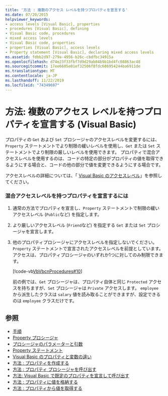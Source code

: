 ```yaml
---
title: '方法 : 複数のアクセス レベルを持つプロパティを宣言する'
ms.date: 07/20/2015
helpviewer_keywords:
- access levels [Visual Basic], properties
- procedures [Visual Basic], defining
- Visual Basic code, procedures
- mixed access levels
- Visual Basic code, properties
- properties [Visual Basic], access levels
- Property statement [Visual Basic], declaring mixed access levels
ms.assetid: fdbb2d97-279a-4956-b26c-cbdfbc34915a
ms.openlocfilehash: d74e23f33fbf7d9d29ab84b9b1bd4fc08863ac48
ms.sourcegitcommit: 17ee6605e01ef32506f8fdc686954244ba6911de
ms.translationtype: MT
ms.contentlocale: ja-JP
ms.lasthandoff: 11/22/2019
ms.locfileid: "74349697"
---
```

# <a name="how-to-declare-a-property-with-mixed-access-levels-visual-basic"></a>方法: 複数のアクセス レベルを持つプロパティを宣言する (Visual Basic)
プロパティの `Get` および `Set` プロシージャのアクセスレベルを変更するには、`Property` ステートメントでより制限の緩いレベルを使用し、`Get` または `Set` ステートメントでより制限の厳しいレベルを使用できます。 プロパティで混合アクセスレベルを使用するのは、コードの特定の部分がプロパティの値を取得できるようにする場合と、コードの他の部分で値を変更できるようにする場合です。  
  
 アクセスレベルの詳細については、「 [Visual Basic のアクセスレベル](../../../../visual-basic/programming-guide/language-features/declared-elements/access-levels.md)」を参照してください。  
  
### <a name="to-declare-a-property-with-mixed-access-levels"></a>混合アクセスレベルを持つプロパティを宣言するには  
  
1. 通常の方法でプロパティを宣言し、`Property` ステートメントで制限の緩いアクセスレベル (`Public`など) を指定します。  
  
2. より厳しいアクセスレベル (`Friend`など) を指定する `Get` または `Set` プロシージャを宣言します。  
  
3. 他のプロパティプロシージャにアクセスレベルを指定しないでください。 `Property` ステートメントで宣言されたアクセスレベルを前提としています。 アクセスは、プロパティプロシージャのいずれか1つに対してのみ制限できます。  
  
     [!code-vb[VbVbcnProcedures#10](~/samples/snippets/visualbasic/VS_Snippets_VBCSharp/VbVbcnProcedures/VB/Class1.vb#10)]  
  
     前の例では、`Get` プロシージャは、プロパティ自体と同じ `Protected` アクセスを持ちますが、`Set` プロシージャは `Private` アクセスします。 `employee` から派生したクラスは `salary` 値を読み取ることができますが、設定できるのは `employee` クラスだけです。  
  
## <a name="see-also"></a>参照

- [手順](./index.md)
- [Property プロシージャ](./property-procedures.md)
- [プロシージャのパラメーターと引数](./procedure-parameters-and-arguments.md)
- [Property ステートメント](../../../../visual-basic/language-reference/statements/property-statement.md)
- [Visual Basic のプロパティと変数の違い](./differences-between-properties-and-variables.md)
- [方法 : プロパティを作成する](./how-to-create-a-property.md)
- [方法 : プロパティ プロシージャを呼び出す](./how-to-call-a-property-procedure.md)
- [方法: Visual Basic で既定のプロパティを宣言して呼び出す](./how-to-declare-and-call-a-default-property.md)
- [方法 : プロパティに値を格納する](./how-to-put-a-value-in-a-property.md)
- [方法 : プロパティから値を取得する](./how-to-get-a-value-from-a-property.md)
